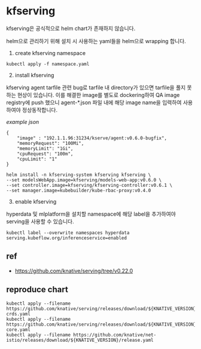 # kfserving

kfserving은 공식적으로 helm chart가 존재하지 않습니다.

helm으로 관리하기 위해 설치 시 사용하는 yaml들을 helm으로 wrapping 합니다.

1. create kfserving namespace
```
kubectl apply -f namespace.yaml
```

2. install kfserving

kfserving agent tarfile 관련 bug로 tarfile 내 directory가 있으면 tarfile을 풀지 못하는 현상이 있습니다.
이를 해결한 image를 별도로 dockering하여 QA image registry에 push 했으니 agent-*.json 파일 내에 해당 image name을 입력하여 사용하여야 정상동작합니다.

*example json*
```
{
    "image" : "192.1.1.96:31234/kserve/agent:v0.6.0-bugfix",
    "memoryRequest": "100Mi",
    "memoryLimit": "1Gi",
    "cpuRequest": "100m",
    "cpuLimit": "1"
}
```


```
helm install -n kfserving-system kfserving kfserving \
--set modelsWebApp.image=kfserving/models-web-app:v0.6.0 \
--set controller.image=kfserving/kfserving-controller:v0.6.1 \
--set manager.image=kubebuilder/kube-rbac-proxy:v0.4.0
```

3. enable kfserving

hyperdata 및 mlplatform을 설치할 namespace에 해당 label을 추가하여야 serving을 사용할 수 있습니다.
```
kubectl label --overwrite namespaces hyperdata serving.kubeflow.org/inferenceservice=enabled
```

## ref
- https://github.com/knative/serving/tree/v0.22.0

## reproduce chart
```
kubectl apply --filename https://github.com/knative/serving/releases/download/${KNATIVE_VERSION}/serving-crds.yaml
kubectl apply --filename https://github.com/knative/serving/releases/download/${KNATIVE_VERSION}/serving-core.yaml
kubectl apply --filename https://github.com/knative/net-istio/releases/download/${KNATIVE_VERSION}/release.yaml
```
